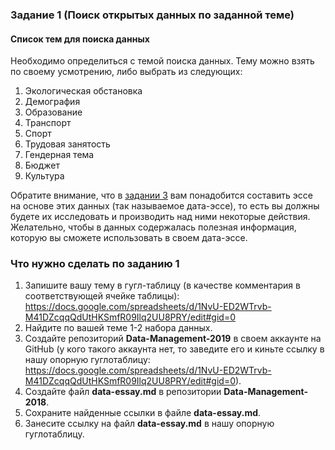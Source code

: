 
### Задание 1 (Поиск открытых данных по заданной теме)

#### Список тем для поиска данных 

Необходимо определиться с темой поиска данных. Тему можно взять по своему усмотрению, либо выбрать из следующих:

1. Экологическая обстановка
2. Демография
3. Образование
4. Транспорт
5. Спорт
6. Трудовая занятость
7. Гендерная тема
8. Бюджет
9. Культура       

Обратите внимание, что в [задании 3](https://github.com/iradche/Data-Management-course/blob/master/tasks/task3.md) вам понадобится составить эссе на основе этих данных (так называемое дата-эссе), то есть вы должны будете их исследовать и производить над ними некоторые действия.      
Желательно, чтобы в данных содержалась полезная информация, которую вы сможете использовать в своем дата-эссе.     

### Что нужно сделать по заданию 1

1. Запишите вашу тему в гугл-таблицу (в качестве комментария в соответствующей ячейке таблицы): https://docs.google.com/spreadsheets/d/1NvU-ED2WTrvb-M41DZcqqQdUtHKSmfR09Ilq2UU8PRY/edit#gid=0
2. Найдите по вашей теме 1-2 набора данных.     
3. Создайте репозиторий **Data-Management-2019** в своем аккаунте на GitHub (у кого такого аккаунта нет, то заведите его и киньте ссылку в нашу опорную гуглотаблицу: https://docs.google.com/spreadsheets/d/1NvU-ED2WTrvb-M41DZcqqQdUtHKSmfR09Ilq2UU8PRY/edit#gid=0).
4. Создайте файл **data-essay.md** в репозитории **Data-Management-2018**.
5. Сохраните найденные ссылки в файле **data-essay.md**.
6. Занесите ссылку на файл **data-essay.md** в нашу опорную гуглотаблицу.
